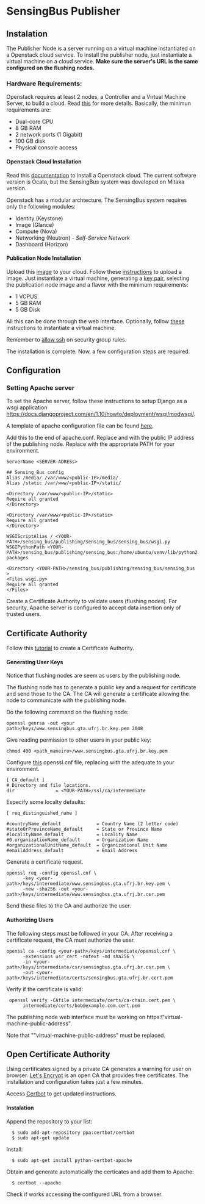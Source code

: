 # SensingBus Publisher

## Instalation
The Publisher Node is a server running on a virtual machine instantiated on a Openstack cloud service. 
To install the publisher node, just instantiate a virtual machine on a cloud service.
**Make sure the server's URL is the same configured on the flushing nodes.**

### Hardware Requirements:

Openstack requires at least 2 nodes, a Controller and a Virtual Machine Server, to build a cloud. Read [this](https://docs.openstack.org/mitaka/install-guide-ubuntu/overview.html#example-architecture) for more details.
Basically, the minimun requirements are:

* Dual-core CPU
* 8 GB RAM
* 2 network ports (1 Gigabit)
* 100 GB disk
* Physical console access

#### Openstack Cloud Installation
Read this [documentation](https://docs.openstack.org/mitaka/) to install a Openstack cloud. The current software version is Ocata, but the SensingBus system was developed on Mitaka version.

Openstack has a modular archtecture. The SensingBus system requires only the following modules:

* Identity (Keystone)
* Image (Glance)
* Compute (Nova)
* Networking (Neutron) - *Self-Service Network*
* Dashboard (Horizon)

#### Publication Node Installation
Upload this [image](http://gloria.gta.ufrj.br/vm-templates/publishing-node-image) to your cloud. Follow these [instructions](https://docs.openstack.org/user-guide/dashboard-manage-images.html) to upload a image. 
Just instantiate a virtual machine, generating a [key pair](https://docs.openstack.org/mitaka/install-guide-ubuntu/launch-instance.html#generate-a-key-pair), selecting the publication node image and a flavor with the minimum requirements:

* 1 VCPUS
* 5 GB RAM
* 5 GB Disk

All this can be done through the web interface. Optionally, follow [these](https://docs.openstack.org/mitaka/install-guide-ubuntu/launch-instance-selfservice.html) instructions to instantiate a virtual machine.

Remember to [allow ssh](https://docs.openstack.org/mitaka/install-guide-ubuntu/launch-instance.html#add-security-group-rules) on security group rules.

The installation is complete. Now, a few configuration steps are required.

## Configuration

### Setting Apache server

To set the Apache server, follow these instructions to setup Django as a wsgi application https://docs.djangoproject.com/en/1.10/howto/deployment/wsgi/modwsgi/.

A template of apache configuration file can be found [here](https://github.com/pedrocruz/sensing_bus/blob/master/publishing/installation-templates/apache2.conf).

Add this to the end of apache.conf. Replace <SERVER-ADRESs> and <public-IP> with the public IP address of the publishing node. Replace <YOU-PATH> with the appropriate PATH for your environment.

```
ServerName <SERVER-ADRESs>

## Sensing_Bus config
Alias /media/ /var/www/<public-IP>/media/
Alias /static /var/www/<public-IP>/static/

<Directory /var/www/<public-IP>/static>
Require all granted
</Directory>

<Directory /var/www/<public-IP>/static>
Require all granted
</Directory>

WSGIScriptAlias / <YOUR-PATH>/sensing_bus/publishing/sensing_bus/sensing_bus/wsgi.py
WSGIPythonPath <YOUR-PATH>/sensing_bus/publishing/sensing_bus:/home/ubuntu/venv/lib/python2.7/site-packages

<Directory <YOUR-PATH>/sensing_bus/publishing/sensing_bus/sensing_bus >
<Files wsgi.py>
Require all granted
</Files>
```

Create a Certificate Authority to validate users (flushing nodes). For security, Apache server is configured to accept data insertion only of trusted users.

## Certificate Authority

Follow this [tutorial](https://jamielinux.com/docs/openssl-certificate-authority/introduction.html) to create a Certificate Authority.

#### Generating User Keys

Notice that flushing nodes are seem as users by the publishing node.

The flushing node has to generate a public key and a request for certificate and send those to the CA. The CA will generate a certificate allowing the node to communicate with the publishing node.

Do the following command on the flushing node:

```
openssl genrsa -out <your path>/keys/www.sensingbus.gta.ufrj.br.key.pem 2048
```

Give reading permission to other users in your public key:

```
chmod 400 <path_maneiro>/www.sensingbus.gta.ufrj.br.key.pem
```

Configure [this](https://github.com/pedrocruz/sensing_bus/blob/master/publishing/installation-templates/openssl.cnf) openssl.cnf file, replacing <YOUR-PATH> with the adequate to your environment.

```
[ CA_default ]
# Directory and file locations.
dir               = <YOUR-PATH>/ssl/ca/intermediate
```
Especify some localty defaults:

```
[ req_distinguished_name ]

#countryName_default             = Country Name (2 letter code)
#stateOrProvinceName_default     = State or Province Name
#localityName_default            = Locality Name
#0.organizationName_default      = Organization Name
#organizationalUnitName_default  = Organizational Unit Name
#emailAddress_default            = Email Address
```

Generate a certificate request. 

```
openssl req -config openssl.cnf \
      -key <your-path>/keys/intermediate/www.sensingbus.gta.ufrj.br.key.pem \
      -new -sha256 -out <your-path>/keys/intermediate/www.sensingbus.gta.ufrj.br.csr.pem
```

Send these files to the CA and authorize the user.

#### Authorizing Users

The following steps must be followed in your CA.
After receiving a certificate request, the CA must authorize the user.

```
openssl ca -config <your-path>/keys/intermediate/openssl.cnf \
      -extensions usr_cert -notext -md sha256 \
      -in <your-path>/keys/intermediate/csr/sensingbus.gta.ufrj.br.csr.pem \
      -out <your-path>/keys/intermediate/certs/sensingbus.gta.ufrj.br.cert.pem
```

Verify if the certificate is valid:

```
 openssl verify -CAfile intermediate/certs/ca-chain.cert.pem \
      intermediate/certs/bob@example.com.cert.pem
 ```

The publishing node web interface must be  working on https:\\"virtual-machine-public-address".

Note that ""virtual-machine-public-address" must be replaced.

## Open Certificate Authority

Using certificates signed by a private CA generates a warning for user on browser. [Let's Encrypt](https://letsencrypt.org/) is an open CA that provides free certificates. The installation and configuration takes just a few minutes.

Access [Certbot](https://certbot.eff.org/) to get updated instructions.

#### Instalation

Append the repository to your list:
```
  $ sudo add-apt-repository ppa:certbot/certbot
  $ sudo apt-get update
```
Install:
```
  $ sudo apt-get install python-certbot-apache
```
Obtain and generate automatically the certicates and add them to Apache:
```
  $ certbot --apache
```
Check if works accessing the configured URL from a browser.
